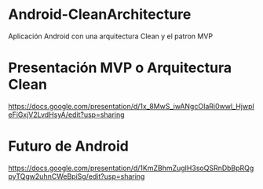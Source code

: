 # Android-CleanArchitecture
Aplicación Android con una arquitectura Clean y el patron MVP

# Presentación MVP o Arquitectura Clean
https://docs.google.com/presentation/d/1x_8MwS_iwANgcOIaRi0wwl_HjwpIeFiGxjV2LvdHsyA/edit?usp=sharing

# Futuro de Android
https://docs.google.com/presentation/d/1KmZBhmZugIH3soQSRnDbBpRQgpyTQgw2uhnCWeBpiSg/edit?usp=sharing